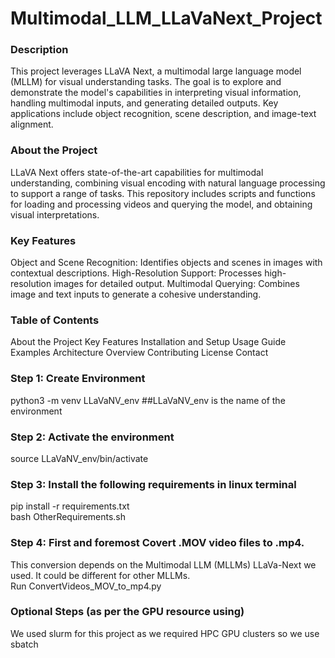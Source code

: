 # Multimodal_LLM_LLaVaNext_Project

### Description
This project leverages LLaVA Next, a multimodal large language model (MLLM) for visual understanding tasks. The goal is to explore and demonstrate the model's capabilities in interpreting visual information, handling multimodal inputs, and generating detailed outputs. Key applications include object recognition, scene description, and image-text alignment.

### About the Project
LLaVA Next offers state-of-the-art capabilities for multimodal understanding, combining visual encoding with natural language processing to support a range of tasks. This repository includes scripts and functions for loading and processing videos and querying the model, and obtaining visual interpretations.

### Key Features
Object and Scene Recognition: Identifies objects and scenes in images with contextual descriptions.
High-Resolution Support: Processes high-resolution images for detailed output.
Multimodal Querying: Combines image and text inputs to generate a cohesive understanding.

### Table of Contents
About the Project
Key Features
Installation and Setup
Usage Guide
Examples
Architecture Overview
Contributing
License
Contact

### Step 1: Create Environment <br />
python3 -m venv LLaVaNV_env      ##LLaVaNV_env is the name of the environment

### Step 2: Activate the environment
source LLaVaNV_env/bin/activate 

### Step 3: Install the following requirements in linux terminal <br />
pip install -r requirements.txt <br />
bash OtherRequirements.sh <br />

### Step 4: First and foremost Covert .MOV video files to .mp4. 
This conversion depends on the Multimodal LLM (MLLMs) LLaVa-Next we used. It could be different for other MLLMs.<br />
Run ConvertVideos_MOV_to_mp4.py

### Optional Steps (as per the GPU resource using)
We used slurm for this project as we required HPC GPU clusters so we use sbatch <br />


